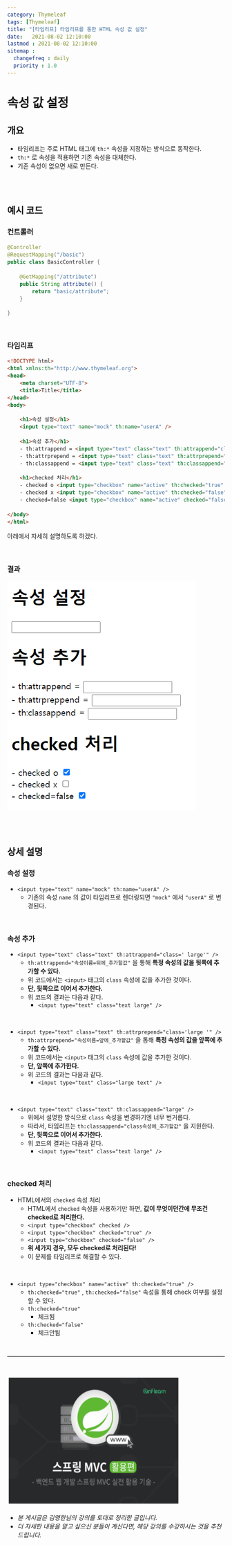 ```yaml
---
category: Thymeleaf
tags: [Thymeleaf]
title: "[타임리프] 타임리프를 통한 HTML 속성 값 설정"
date:   2021-08-02 12:10:00 
lastmod : 2021-08-02 12:10:00
sitemap :
  changefreq : daily
  priority : 1.0
---
```


# 속성 값 설정

## 개요

- 타임리프는 주로 HTML 태그에 `th:*` 속성을 지정하는 방식으로 동작한다.
- `th:*` 로 속성을 적용하면 기존 속성을 대체한다.
- 기존 속성이 없으면 새로 만든다.

<br><br>

## 예시 코드

### 컨트롤러

```java
@Controller
@RequestMapping("/basic")
public class BasicController {

	@GetMapping("/attribute")
	public String attribute() {
		return "basic/attribute";
	}

}
```

<br>

### 타임리프

```html
<!DOCTYPE html>
<html xmlns:th="http://www.thymeleaf.org">
<head>
	<meta charset="UTF-8">
	<title>Title</title>
</head>
<body>

	<h1>속성 설정</h1>
	<input type="text" name="mock" th:name="userA" />

	<h1>속성 추가</h1>
	- th:attrappend = <input type="text" class="text" th:attrappend="class=' large'" /><br/>
	- th:attrprepend = <input type="text" class="text" th:attrprepend="class='large '" /><br/>
	- th:classappend = <input type="text" class="text" th:classappend="large" /><br/>

	<h1>checked 처리</h1>
	- checked o <input type="checkbox" name="active" th:checked="true" /><br/>
	- checked x <input type="checkbox" name="active" th:checked="false" /><br/>
	- checked=false <input type="checkbox" name="active" checked="false" /><br/>

</body>
</html>
```

아래에서 자세히 설명하도록 하겠다.

<br>

### 결과

![결과](/assets/img/2021-08-02-THYMELEAF_Attribute/Untitled%2011.png)

<br><br>

## 상세 설명

### 속성 설정

- `<input type="text" name="mock" th:name="userA" />`
    - 기존의 속성 `name` 의 값이 타임리프로 렌더링되면 `"mock"` 에서 `"userA"` 로 변경된다.

<br>

### 속성 추가

- `<input type="text" class="text" th:attrappend="class=' large'" />`
    - `th:attrappend="속성이름=뒤에_추가할값"` 을 통해 **특정 속성의 값을 뒷쪽에 추가할 수 있다.**
    - 위 코드에서는 `<input>` 태그의 `class` 속성에 값을 추가한 것이다.
    - **단, 뒷쪽으로 이어서 추가한다.**
    - 위 코드의 결과는 다음과 같다.
        - `<input type="text" class="text large" />`

<br>

- `<input type="text" class="text" th:attrprepend="class='large '" />`
    - `th:attrprepend="속성이름=앞에_추가할값"` 을 통해 **특정 속성의 값을 앞쪽에 추가할 수 있다.**
    - 위 코드에서는 `<input>` 태그의 `class` 속성에 값을 추가한 것이다.
    - **단, 앞쪽에 추가한다.**
    - 위 코드의 결과는 다음과 같다.
        - `<input type="text" class="large text" />`

<br>

- `<input type="text" class="text" th:classappend="large" />`
    - 위에서 설명한 방식으로 `class` 속성을 변경하기엔 너무 번거롭다.
    - 따라서, 타임리프는 `th:classappend="class속성에_추가할값"` 을 지원한다.
    - **단, 뒷쪽으로 이어서 추가한다.**
    - 위 코드의 결과는 다음과 같다.
        - `<input type="text" class="text large" />`

<br>

### checked 처리

- HTML에서의 `checked` 속성 처리
    - HTML에서 `checked` 속성을 사용하기만 하면, **값이 무엇이던간에 무조건 checked로 처리한다.**
    - `<input type="checkbox" checked />`
    - `<input type="checkbox" checked="true" />`
    - `<input type="checkbox" checked="false" />`
    - **위 세가지 경우, 모두 checked로 처리된다!**
    - 이 문제를 타임리프로 해결할 수 있다.

<br>

- `<input type="checkbox" name="active" th:checked="true" />`
    - `th:checked="true"` , `th:checked="false"` 속성을 통해 check 여부를 설정할 수 있다.
    - `th:checked="true"`
        - 체크됨
    - `th:checked="false"`
        - 체크안됨

<br>

---

<br>

<a href="https://inf.run/YPER"><img src="/assets/img/Inflearn_Spring_MVC2/logo.png" width="400px" height="300px"></a>

- *본 게시글은 김영한님의 강의를 토대로 정리한 글입니다.*
- *더 자세한 내용을 알고 싶으신 분들이 계신다면, 해당 강의를 수강하시는 것을 추천드립니다.*